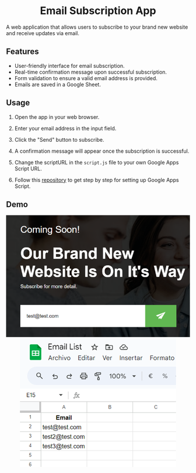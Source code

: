 # <h1 align="center">Email Subscription App</h1>

A web application that allows users to subscribe to your brand new website and receive updates via email.

## Features

- User-friendly interface for email subscription.
- Real-time confirmation message upon successful subscription.
- Form validation to ensure a valid email address is provided.
- Emails are saved in a Google Sheet.

## Usage

1. Open the app in your web browser.

2. Enter your email address in the input field.

3. Click the "Send" button to subscribe.

4. A confirmation message will appear once the subscription is successful.

5. Change the scriptURL in the `script.js` file to your own Google Apps Script URL.

6. Follow this [repository](https://github.com/jamiewilson/form-to-google-sheets) to get step by step for setting up Google Apps Script.

## Demo

<p align="center">
  <img src="images/demo1.png" alt="Demo 1 Screenshot">
  <img src="images/demo2.png" alt="Demo 2 Screenshot">
</p>
